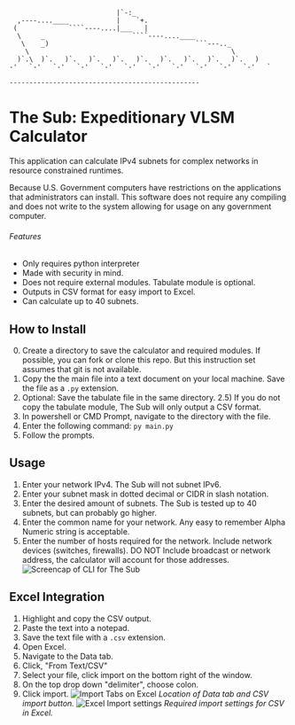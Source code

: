 `````                     
                           |`-:_
  ,----....____            |    `+.
 (             ````----....|___   |
  \     _                      ````----....____
   \    _)                                     ```---.._
    \                                                   \
  )`.\  )`.   )`.   )`.   )`.   )`.   )`.   )`.   )`.   )`.   )
-'   `-'   `-'   `-'   `-'   `-'   `-'   `-'   `-'   `-'   `-'   `

------------------------------------------------
`````
# The Sub: Expeditionary VLSM Calculator
This application can calculate IPv4 subnets for complex networks in resource constrained runtimes.

Because U.S. Government computers have restrictions on the applications that administrators can install. 
This software does not require any compiling and does not write to the system allowing for usage on any government computer.
###### Features
- Only requires python interpreter 
- Made with security in mind.
- Does not require external modules. Tabulate module is optional.
- Outputs in CSV format for easy import to Excel.
- Can calculate up to 40 subnets.

## How to Install
0) Create a directory to save the calculator and required modules. If possible, you can fork or clone this repo. But this instruction set assumes that git is not available.
1) Copy the the main file into a text document on your local machine. Save the file as a ```.py``` extension.
2) Optional: Save the tabulate file in the same directory.
2.5) If you do not copy the tabulate module, The Sub will only output a CSV format.
3) In powershell or CMD Prompt, navigate to the directory with the file.
4) Enter the following command:
```py main.py```
5) Follow the prompts. 

## Usage
1) Enter your network IPv4. The Sub will not subnet IPv6.
2) Enter your subnet mask in dotted decimal or CIDR in slash notation.
3) Enter the desired amount of subnets. The Sub is tested up to 40 subnets, but can probably go higher.
4) Enter the common name for your network. Any easy to remember Alpha Numeric string is acceptable.
5) Enter the number of hosts required for the network. Include network devices (switches, firewalls). DO NOT Include broadcast or network address, the calculator will account for those addresses.
![Screencap of CLI for The Sub](https://github.com/TheMagicNacho/subnet/blob/master/archive/img/screencap.PNG)

## Excel Integration
1) Highlight and copy the CSV output.
2) Paste the text into a notepad.
3) Save the text file with a ```.csv``` extension.
4) Open Excel.
5) Navigate to the Data tab.
6) Click, "From Text/CSV"
7) Select your file, click import on the bottom right of the window.
8) On the top drop down "delimiter", choose colon.
9) Click import. 
![Import Tabs on Excel](https://github.com/TheMagicNacho/subnet/blob/master/archive/img/excel_screencap.PNG)
_Location of Data tab and CSV import button._
![Excel Import settings](https://github.com/TheMagicNacho/subnet/blob/master/archive/img/import.PNG)
_Required import settings for CSV in Excel._


